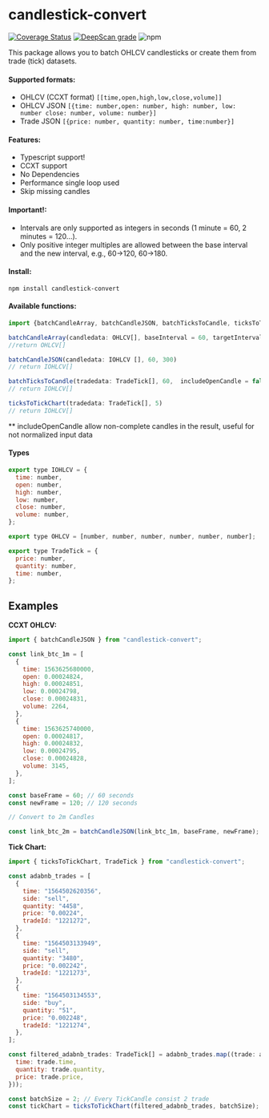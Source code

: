 # candlestick-convert

[![Coverage Status](https://coveralls.io/repos/github/valamidev/candlestick-convert/badge.svg?branch=master)](https://coveralls.io/github/valamidev/candlestick-convert?branch=master)
[![DeepScan grade](https://deepscan.io/api/teams/6761/projects/8875/branches/113561/badge/grade.svg)](https://deepscan.io/dashboard#view=project&tid=6761&pid=8875&bid=113561)
![npm](https://img.shields.io/npm/dy/candlestick-convert)

This package allows you to batch OHLCV candlesticks or create them from trade (tick) datasets.

#### Supported formats:

- OHLCV (CCXT format) `[[time,open,high,low,close,volume]]`
- OHLCV JSON `[{time: number,open: number, high: number, low: number close: number, volume: number}]`
- Trade JSON `[{price: number, quantity: number, time:number}]`

#### Features:

- Typescript support!
- CCXT support
- No Dependencies
- Performance single loop used
- Skip missing candles

#### Important!:

- Intervals are only supported as integers in seconds (1 minute = 60, 2 minutes = 120...).
- Only positive integer multiples are allowed between the base interval and the new interval, e.g., 60->120, 60->180.

#### Install:

```
npm install candlestick-convert
```

#### Available functions:

```javascript
import {batchCandleArray, batchCandleJSON, batchTicksToCandle, ticksToTickChart} from "candlestick-convert";

batchCandleArray(candledata: OHLCV[], baseInterval = 60, targetInterval = 300, includeOpenCandle = false)
//return OHLCV[]

batchCandleJSON(candledata: IOHLCV [], 60, 300)
// return IOHLCV[]

batchTicksToCandle(tradedata: TradeTick[], 60,  includeOpenCandle = false)
// return IOHLCV[]

ticksToTickChart(tradedata: TradeTick[], 5)
// return IOHLCV[]
```

\*\* includeOpenCandle allow non-complete candles in the result, useful for not normalized input data

#### Types

```javascript
export type IOHLCV = {
  time: number,
  open: number,
  high: number,
  low: number,
  close: number,
  volume: number,
};

export type OHLCV = [number, number, number, number, number, number];

export type TradeTick = {
  price: number,
  quantity: number,
  time: number,
};
```

## Examples

**CCXT OHLCV:**

```javascript
import { batchCandleJSON } from "candlestick-convert";

const link_btc_1m = [
  {
    time: 1563625680000,
    open: 0.00024824,
    high: 0.00024851,
    low: 0.00024798,
    close: 0.00024831,
    volume: 2264,
  },
  {
    time: 1563625740000,
    open: 0.00024817,
    high: 0.00024832,
    low: 0.00024795,
    close: 0.00024828,
    volume: 3145,
  },
];

const baseFrame = 60; // 60 seconds
const newFrame = 120; // 120 seconds

// Convert to 2m Candles

const link_btc_2m = batchCandleJSON(link_btc_1m, baseFrame, newFrame);
```

**Tick Chart:**

```javascript
import { ticksToTickChart, TradeTick } from "candlestick-convert";

const adabnb_trades = [
  {
    time: "1564502620356",
    side: "sell",
    quantity: "4458",
    price: "0.00224",
    tradeId: "1221272",
  },
  {
    time: "1564503133949",
    side: "sell",
    quantity: "3480",
    price: "0.002242",
    tradeId: "1221273",
  },
  {
    time: "1564503134553",
    side: "buy",
    quantity: "51",
    price: "0.002248",
    tradeId: "1221274",
  },
];

const filtered_adabnb_trades: TradeTick[] = adabnb_trades.map((trade: any) => ({
  time: trade.time,
  quantity: trade.quantity,
  price: trade.price,
}));

const batchSize = 2; // Every TickCandle consist 2 trade
const tickChart = ticksToTickChart(filtered_adabnb_trades, batchSize);
```
